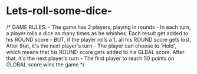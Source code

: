 # Lets-roll-some-dice-
/* GAME RULES: - The game has 2 players, playing in rounds - In each turn, a player rolls a dice as many times as he whishes.
Each result get added to his ROUND score - BUT, if the player rolls a 1, all his ROUND score gets lost. 
After that, it's the next player's turn - The player can choose to 'Hold', which means that his ROUND score gets added to his GLBAL score.
After that, it's the next player's turn - The first player to reach 50 points on GLOBAL score wins the game  */
